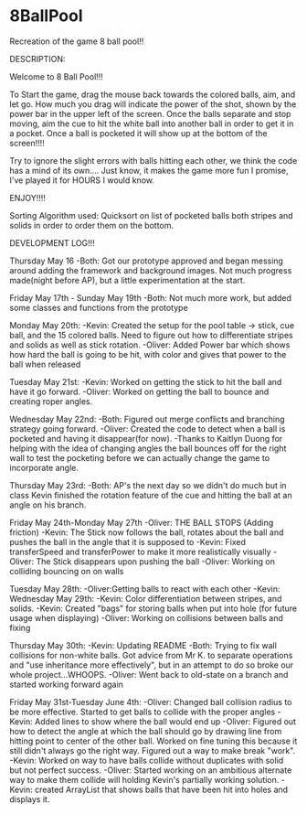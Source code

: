 # 8BallPool
Recreation of the game 8 ball pool!!

DESCRIPTION:

Welcome to 8 Ball Pool!!!

To Start the game, drag the mouse back towards the colored balls, aim, and let go. How much you drag will indicate the power of the shot, shown by the power bar in the upper left of the screen. Once the balls separate and stop moving, aim the cue to hit the white ball into another ball in order to get it in a pocket. Once a ball is pocketed it will show up at the bottom of the screen!!!!

Try to ignore the slight errors with balls hitting each other, we think the code has a mind of its own.... Just know, it makes the game more fun I promise, I've played it for HOURS I would know.

ENJOY!!!!

Sorting Algorithm used: Quicksort on list of pocketed balls both stripes and solids in order to order them on the bottom.

DEVELOPMENT LOG!!!

Thursday May 16
  -Both: Got our prototype approved and began messing around adding the framework and background images. Not much progress made(night before AP), but a little experimentation at the start.

Friday May 17th - Sunday May 19th
  -Both: Not much more work, but added some classes and functions from the prototype


Monday May 20th:
  -Kevin: Created the setup for the pool table -> stick, cue ball, and the 15 colored balls.
          Need to figure out how to differentiate stripes and solids as well as stick rotation.
  -Oliver: Added Power bar which shows how hard the ball is going to be hit, with color and gives that power to the ball when released

Tuesday May 21st:
  -Kevin: Worked on getting the stick to hit the ball and have it go forward.
  -Oliver: Worked on getting the ball to bounce and creating roper angles.

Wednesday May 22nd:
  -Both: Figured out merge conflicts and branching strategy going forward.
  -Oliver: Created the code to detect when a ball is pocketed and having it disappear(for now).
  -Thanks to Kaitlyn Duong for helping with the idea of changing angles the ball bounces off for the right wall to test the pocketing before we can actually change the game to incorporate angle.

Thursday May 23rd:
  -Both: AP's the next day so we didn't do much but in class Kevin finished the rotation feature of the cue and hitting the ball at an angle on his branch.

Friday May 24th-Monday May 27th
  -Oliver: THE BALL STOPS (Adding friction)
  -Kevin: The Stick now follows the ball, rotates about the ball and pushes the ball in the angle that it is supposed to
  -Kevin: Fixed transferSpeed and transferPower to make it more realistically visually
  -Oliver: The Stick disappears upon pushing the ball
  -Oliver: Working on colliding bouncing on on walls

Tuesday May 28th:
  -Oliver:Getting balls to react with each other
  -Kevin:
Wednesday May 29th:
  -Kevin: Color differentiation between stripes, and solids.
  -Kevin: Created "bags" for storing balls when put into hole (for future usage when displaying)
  -Oliver: Working on collisions between balls and fixing

Thursday May 30th:
  -Kevin: Updating README
  -Both: Trying to fix wall collisions for non-white balls. Got advice from Mr K. to separate operations and "use inheritance more effectively", but in an attempt to do so broke our whole project...WHOOPS.
  -Oliver: Went back to old-state on a branch and started working forward again

Friday May 31st-Tuesday June 4th:
-Oliver: Changed ball collision radius to be more effective. Started to get balls to collide with the proper angles
-Kevin: Added lines to show where the ball would end up
-Oliver: Figured out how to detect the angle at which the ball should go by drawing line from hitting point to center of the other ball. Worked on fine tuning this because it still didn't always go the right way. Figured out a way to make break "work".
-Kevin: Worked on way to have balls collide without duplicates with solid but not perfect success.
-Oliver: Started working on an ambitious alternate way to make them collide will holding Kevin's partially working solution.
-Kevin: created ArrayList that shows balls that have been hit into holes and displays it.
